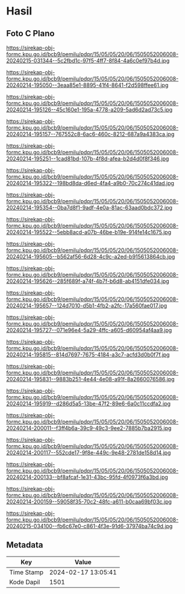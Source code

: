 # Hasil

## Foto C Plano

https://sirekap-obj-formc.kpu.go.id/bcb9/pemilu/pdpr/15/05/05/20/06/1505052006008-20240215-031344--5c2fbd1c-97f5-4ff7-8f84-4a6c0ef97b4d.jpg

https://sirekap-obj-formc.kpu.go.id/bcb9/pemilu/pdpr/15/05/05/20/06/1505052006008-20240214-195050--3eaa85e1-8895-41f4-8641-f2d598ffee61.jpg

https://sirekap-obj-formc.kpu.go.id/bcb9/pemilu/pdpr/15/05/05/20/06/1505052006008-20240214-195126--45c160e1-195a-4778-a209-5ad6d2ad73c5.jpg

https://sirekap-obj-formc.kpu.go.id/bcb9/pemilu/pdpr/15/05/05/20/06/1505052006008-20240214-195157--767552c8-6ac6-460c-8212-687a9a4383ca.jpg

https://sirekap-obj-formc.kpu.go.id/bcb9/pemilu/pdpr/15/05/05/20/06/1505052006008-20240214-195251--1cad81bd-107b-4f8d-afea-b2d4d0f8f346.jpg

https://sirekap-obj-formc.kpu.go.id/bcb9/pemilu/pdpr/15/05/05/20/06/1505052006008-20240214-195322--198bd8da-d6ed-4fa4-a9b0-70c274c41dad.jpg

https://sirekap-obj-formc.kpu.go.id/bcb9/pemilu/pdpr/15/05/05/20/06/1505052006008-20240214-195354--0ba7d8f1-9adf-4e0a-81ac-63aad0bdc372.jpg

https://sirekap-obj-formc.kpu.go.id/bcb9/pemilu/pdpr/15/05/05/20/06/1505052006008-20240214-195522--5ebb8acd-a07b-46be-b19e-914fe14c1675.jpg

https://sirekap-obj-formc.kpu.go.id/bcb9/pemilu/pdpr/15/05/05/20/06/1505052006008-20240214-195605--b562af56-6d28-4c9c-a2ed-b915613864cb.jpg

https://sirekap-obj-formc.kpu.go.id/bcb9/pemilu/pdpr/15/05/05/20/06/1505052006008-20240214-195626--285f689f-a74f-4b7f-b6d8-ab4151dfe034.jpg

https://sirekap-obj-formc.kpu.go.id/bcb9/pemilu/pdpr/15/05/05/20/06/1505052006008-20240214-195657--124d7010-d5b1-4fb2-a2fc-17a560fae017.jpg

https://sirekap-obj-formc.kpu.go.id/bcb9/pemilu/pdpr/15/05/05/20/06/1505052006008-20240214-195727--071e96e4-5a29-4ffc-a605-d60954af4aa9.jpg

https://sirekap-obj-formc.kpu.go.id/bcb9/pemilu/pdpr/15/05/05/20/06/1505052006008-20240214-195815--814d7697-7675-4184-a3c7-acfd3d0b0f7f.jpg

https://sirekap-obj-formc.kpu.go.id/bcb9/pemilu/pdpr/15/05/05/20/06/1505052006008-20240214-195831--9883b251-4e44-4e08-a91f-8a2660076586.jpg

https://sirekap-obj-formc.kpu.go.id/bcb9/pemilu/pdpr/15/05/05/20/06/1505052006008-20240214-195919--d286d5a5-13be-47f2-89e6-6a0c11ccdfa2.jpg

https://sirekap-obj-formc.kpu.go.id/bcb9/pemilu/pdpr/15/05/05/20/06/1505052006008-20240214-200011--f3ff4b6a-39c9-49c3-9ee2-7885b7ba2915.jpg

https://sirekap-obj-formc.kpu.go.id/bcb9/pemilu/pdpr/15/05/05/20/06/1505052006008-20240214-200117--552cde17-9f8e-449c-9e48-2781de158d14.jpg

https://sirekap-obj-formc.kpu.go.id/bcb9/pemilu/pdpr/15/05/05/20/06/1505052006008-20240214-200133--bf8afcaf-1e31-43bc-95fd-4f0973f6a3bd.jpg

https://sirekap-obj-formc.kpu.go.id/bcb9/pemilu/pdpr/15/05/05/20/06/1505052006008-20240214-200159--59058f35-70c2-48fc-a611-b0caa69bf03c.jpg

https://sirekap-obj-formc.kpu.go.id/bcb9/pemilu/pdpr/15/05/05/20/06/1505052006008-20240215-034100--fb6c67e0-c861-4f3e-91d6-37974ba74c9d.jpg


## Metadata

| Key        | Value               |
| ---------- | ------------------- |
| Time Stamp | 2024-02-17 13:05:41 |
| Kode Dapil | 1501                |



